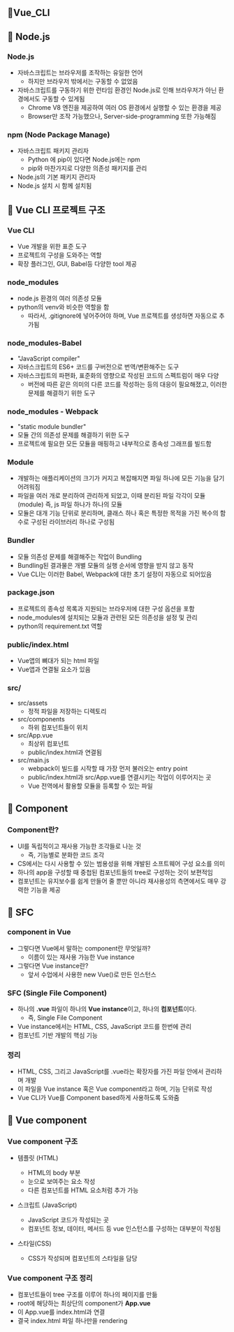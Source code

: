 🎯Vue_CLI
---------
## 📌 Node.js
### Node.js
- 자바스크립트는 브라우저를 조작하는 유일한 언어
  - 하지만 브라우저 밖에서는 구동할 수 없었음
- 자바스크립트를 구동하기 위한 런타임 환경인 Node.js로 인해 브라우저가 아닌 환경에서도 구동할 수 있게됨
  - Chrome V8 엔진을 제공하여 여러 OS 환경에서 실행할 수 있는 환경을 제공
  - Browser만 조작 가능했으나, Server-side-programming 또한 가능해짐

### npm (Node Package Manage)
- 자바스크립트 패키지 관리자
  - Python 에 pip이 있다면 Node.js에는 npm
  - pip와 마찬가지로 다양한 의존성 패키지를 관리
- Node.js의 기본 패키지 관리자
- Node.js 설치 시 함께 설치됨


## 📌 Vue CLI 프로젝트 구조
### Vue CLI
- Vue 개발을 위한 표준 도구
- 프로젝트의 구성을 도와주는 역할
- 확장 플러그인, GUI, Babel등 다양한 tool 제공

### node_modules
- node.js 환경의 여러 의존성 모듈
- python의 venv와 비슷한 역할을 함
  - 따라서, .gitignore에 넣어주어야 하며, Vue 프로젝트를 생성하면 자동으로 추가됨

### node_modules-**Babel**
- "JavaScript compiler"
- 자바스크립트의 ES6+ 코드를 구버전으로 번역/변환해주는 도구
- 자바스크립트의 파편화, 표준화의 영향으로 작성된 코드의 스펙트럼이 매우 다양
  - 버전에 따른 같은 의미의 다른 코드를 작성하는 등의 대응이 필요해졌고, 이러한 문제를 해결하기 위한 도구

### node_modules - Webpack
- "static module bundler"
- 모듈 간의 의존성 문제를 해결하기 위한 도구
- 프로젝트에 필요한 모든 모듈을 매핑하고 내부적으로 종속성 그래프를 빌드함


### **Module**
- 개발하는 애플리케이션의 크기가 커지고 복잡해지면 파일 하나에 모든 기능을 담기 어려워짐
- 파일을 여러 개로 분리하여 관리하게 되었고, 이때 분리된 파일 각각이 모듈(module) 즉, js 파일 하나가 하나의 모듈
- 모듈은 대개 기능 단위로 분리하며, 클래스 하나 혹은 특정한 목적을 가진 복수의 함수로 구성된 라이브러리 하나로 구성됨


### **Bundler**
- 모듈 의존성 문제를 해결해주는 작업이 Bundling
- Bundling된 결과물은 개별 모듈의 실행 순서에 영향을 받지 않고 동작
- Vue CLI는 이러한 Babel, Webpack에 대한 초기 설정이 자동으로 되어있음


### package.json
- 프로젝트의 종속성 목록과 지원되는 브라우저에 대한 구성 옵션을 포함
- node_modules에 설치되는 모듈과 관련된 모든 의존성을 설정 및 관리
- python의 requirement.txt 역할

### public/index.html
- Vue앱의 뼈대가 되는 html 파일
- Vue앱과 연결될 요소가 있음

### src/
- src/assets
  - 정적 파일을 저장하는 디렉토리
- src/components
  - 하위 컴포넌트들이 위치
- src/App.vue
  - 최상위 컴포넌트
  - public/index.html과 연결됨
- src/main.js
  - webpack이 빌드를 시작할 때 가장 먼저 불러오는 entry point
  - public/index.html과 src/App.vue를 연결시키는 작업이 이루어지는 곳
  - Vue 전역에서 활용할 모듈을 등록할 수 있는 파일

## 📌 Component
### Component란?
- UI를 독립적이고 재사용 가능한 조각들로 나눈 것
  - 즉, 기능별로 분화한 코드 조각
- CS에서는 다시 사용할 수 있는 범용성을 위해 개발된 소프트웨어 구성 요소를 의미
- 하나의 app을 구성할 때 중첩된 컴포넌트들의 tree로 구성하는 것이 보편적임
- 컴포넌트는 유지보수를 쉽게 만들어 줄 뿐만 아니라 재사용성의 측면에서도 매우 강력한 기능을 제공

## 📌 SFC
### component in Vue
- 그렇다면 Vue에서 말하는 component란 무엇일까?
  - 이름이 있는 재사용 가능한 Vue instance
- 그렇다면 Vue instance란?
  - 앞서 수업에서 사용한 new Vue()로 만든 인스턴스

### SFC (Single File Component)
- 하나의 **.vue** 파일이 하나의 **Vue instance**이고, 하나의 **컴포넌트**이다.
  - 즉, Single File Component
- Vue instance에서는 HTML, CSS, JavaScript 코드를 한번에 관리
- 컴포넌트 기반 개발의 핵심 기능

### 정리
- HTML, CSS, 그리고 JavaScript를 .vue라는 확장자를 가진 파일 안에서 관리하며 개발
- 이 파일을 Vue instance 혹은 Vue component라고 하며, 기능 단위로 작성
- Vue CLI가 Vue를 Component based하게 사용하도록 도와줌

## 📌 Vue component
### Vue component 구조
- 템플릿 (HTML)
  - HTML의 body 부분
  - 눈으로 보여주는 요소 작성
  - 다른 컴포넌트를 HTML 요소처럼 추가 가능

- 스크립트 (JavaScript)
  - JavaScript 코드가 작성되는 곳
  - 컴포넌트 정보, 데이터, 메서드 등 vue 인스턴스를 구성하는 대부분이 작성됨

- 스타일(CSS)
  - CSS가 작성되며 컴포넌트의 스타일을 담당

### Vue component 구조 정리
- 컴포넌트들이 tree 구조를 이루어 하나의 페이지를 만듦
- root에 해당하는 최상단의 component가 **App.vue**
- 이 App.vue를 index.html과 연결
- 결국 index.html 파일 하나만을 rendering